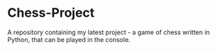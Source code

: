# Chess-Project
A repository containing my latest project - a game of chess written in Python, that can be played in the console.
